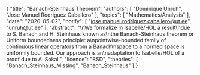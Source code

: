 {
    "title": "Banach-Steinhaus Theorem",
    "authors": [
        "Dominique Unruh",
        "Jose Manuel Rodriguez Caballero"
    ],
    "topics": [
        "Mathematics/Analysis"
    ],
    "date": "2020-05-02",
    "notify": [
        "jose.manuel.rodriguez.caballero@ut.ee",
        "unruh@ut.ee"
    ],
    "abstract": "\nWe formalize in Isabelle/HOL a result\ndue to S. Banach and H. Steinhaus known as\nthe Banach-Steinhaus theorem or Uniform boundedness principle: a\npointwise-bounded family of continuous linear operators from a Banach\nspace to a normed space is uniformly bounded. Our approach is an\nadaptation to Isabelle/HOL of a proof due to A. Sokal.",
    "licence": "BSD",
    "theories": [
        "Banach_Steinhaus_Missing",
        "Banach_Steinhaus"
    ]
}